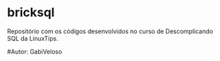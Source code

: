 # bricksql

Repositório com os códigos desenvolvidos no curso de Descomplicando SQL da LinuxTips.

#Autor: GabiVeloso